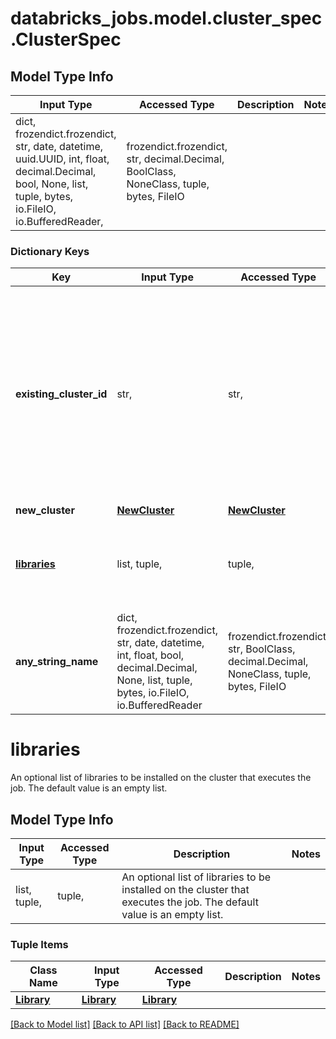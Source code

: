 # databricks_jobs.model.cluster_spec.ClusterSpec

## Model Type Info
Input Type | Accessed Type | Description | Notes
------------ | ------------- | ------------- | -------------
dict, frozendict.frozendict, str, date, datetime, uuid.UUID, int, float, decimal.Decimal, bool, None, list, tuple, bytes, io.FileIO, io.BufferedReader,  | frozendict.frozendict, str, decimal.Decimal, BoolClass, NoneClass, tuple, bytes, FileIO |  | 

### Dictionary Keys
Key | Input Type | Accessed Type | Description | Notes
------------ | ------------- | ------------- | ------------- | -------------
**existing_cluster_id** | str,  | str,  | If existing_cluster_id, the ID of an existing cluster that is used for all runs of this job. When running jobs on an existing cluster, you may need to manually restart the cluster if it stops responding. We suggest running jobs on new clusters for greater reliability. | [optional] 
**new_cluster** | [**NewCluster**](NewCluster.md) | [**NewCluster**](NewCluster.md) |  | [optional] 
**[libraries](#libraries)** | list, tuple,  | tuple,  | An optional list of libraries to be installed on the cluster that executes the job. The default value is an empty list. | [optional] 
**any_string_name** | dict, frozendict.frozendict, str, date, datetime, int, float, bool, decimal.Decimal, None, list, tuple, bytes, io.FileIO, io.BufferedReader | frozendict.frozendict, str, BoolClass, decimal.Decimal, NoneClass, tuple, bytes, FileIO | any string name can be used but the value must be the correct type | [optional]

# libraries

An optional list of libraries to be installed on the cluster that executes the job. The default value is an empty list.

## Model Type Info
Input Type | Accessed Type | Description | Notes
------------ | ------------- | ------------- | -------------
list, tuple,  | tuple,  | An optional list of libraries to be installed on the cluster that executes the job. The default value is an empty list. | 

### Tuple Items
Class Name | Input Type | Accessed Type | Description | Notes
------------- | ------------- | ------------- | ------------- | -------------
[**Library**](Library.md) | [**Library**](Library.md) | [**Library**](Library.md) |  | 

[[Back to Model list]](../../README.md#documentation-for-models) [[Back to API list]](../../README.md#documentation-for-api-endpoints) [[Back to README]](../../README.md)

